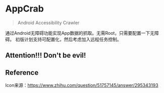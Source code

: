 AppCrab
=====

> Android Accessibility Crawler

通过Android无障碍功能实现App数据的抓取。无需Root，只需要配置一下无障碍。
初版计划支持可配置化，然后考虑加入远程任务控制。

## Attention!!! Don't be evil!

## Reference
Icon来源：https://www.zhihu.com/question/51757145/answer/295343193
